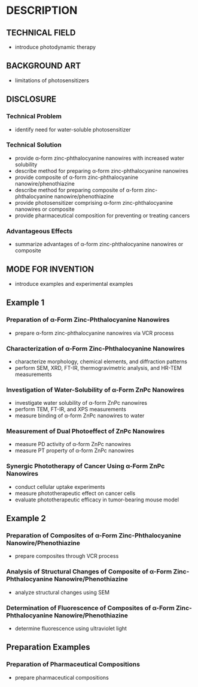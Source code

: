 # DESCRIPTION

## TECHNICAL FIELD

- introduce photodynamic therapy

## BACKGROUND ART

- limitations of photosensitizers

## DISCLOSURE

### Technical Problem

- identify need for water-soluble photosensitizer

### Technical Solution

- provide α-form zinc-phthalocyanine nanowires with increased water solubility
- describe method for preparing α-form zinc-phthalocyanine nanowires
- provide composite of α-form zinc-phthalocyanine nanowire/phenothiazine
- describe method for preparing composite of α-form zinc-phthalocyanine nanowire/phenothiazine
- provide photosensitizer comprising α-form zinc-phthalocyanine nanowires or composite
- provide pharmaceutical composition for preventing or treating cancers

### Advantageous Effects

- summarize advantages of α-form zinc-phthalocyanine nanowires or composite

## MODE FOR INVENTION

- introduce examples and experimental examples

## Example 1

### Preparation of α-Form Zinc-Phthalocyanine Nanowires

- prepare α-form zinc-phthalocyanine nanowires via VCR process

### Characterization of α-Form Zinc-Phthalocyanine Nanowires

- characterize morphology, chemical elements, and diffraction patterns
- perform SEM, XRD, FT-IR, thermogravimetric analysis, and HR-TEM measurements

### Investigation of Water-Solubility of α-Form ZnPc Nanowires

- investigate water solubility of α-form ZnPc nanowires
- perform TEM, FT-IR, and XPS measurements
- measure binding of α-form ZnPc nanowires to water

### Measurement of Dual Photoeffect of ZnPc Nanowires

- measure PD activity of α-form ZnPc nanowires
- measure PT property of α-form ZnPc nanowires

### Synergic Phototherapy of Cancer Using α-Form ZnPc Nanowires

- conduct cellular uptake experiments
- measure phototherapeutic effect on cancer cells
- evaluate phototherapeutic efficacy in tumor-bearing mouse model

## Example 2

### Preparation of Composites of α-Form Zinc-Phthalocyanine Nanowire/Phenothiazine

- prepare composites through VCR process

### Analysis of Structural Changes of Composite of α-Form Zinc-Phthalocyanine Nanowire/Phenothiazine

- analyze structural changes using SEM

### Determination of Fluorescence of Composites of α-Form Zinc-Phthalocyanine Nanowire/Phenothiazine

- determine fluorescence using ultraviolet light

## Preparation Examples

### Preparation of Pharmaceutical Compositions

- prepare pharmaceutical compositions

